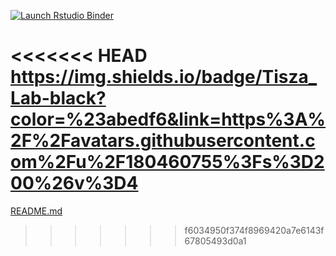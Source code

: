 

  [![Launch Rstudio Binder](http://mybinder.org/badge_logo.svg)](https://mybinder.org/v2/gh/tiszalab/Binder1/master?urlpath=rstudio)

  <<<<<<< HEAD
https://img.shields.io/badge/Tisza_Lab-black?color=%23abedf6&link=https%3A%2F%2Favatars.githubusercontent.com%2Fu%2F180460755%3Fs%3D200%26v%3D4
=======
[README.md](https://github.com/user-attachments/files/20987197/README.md)
>>>>>>> f6034950f374f8969420a7e6143f67805493d0a1